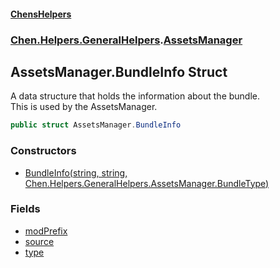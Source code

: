 
#### [ChensHelpers](./index 'index')

### [Chen.Helpers.GeneralHelpers](./Chen-Helpers-GeneralHelpers 'Chen.Helpers.GeneralHelpers').[AssetsManager](./Chen-Helpers-GeneralHelpers-AssetsManager 'Chen.Helpers.GeneralHelpers.AssetsManager')

## AssetsManager.BundleInfo Struct
A data structure that holds the information about the bundle.  
This is used by the AssetsManager.  
```csharp
public struct AssetsManager.BundleInfo
```

### Constructors
- [BundleInfo(string, string, Chen.Helpers.GeneralHelpers.AssetsManager.BundleType)](./Chen-Helpers-GeneralHelpers-AssetsManager-BundleInfo-BundleInfo(string_string_Chen-Helpers-GeneralHelpers-AssetsManager-BundleType) 'Chen.Helpers.GeneralHelpers.AssetsManager.BundleInfo.BundleInfo(string, string, Chen.Helpers.GeneralHelpers.AssetsManager.BundleType)')

### Fields
- [modPrefix](./Chen-Helpers-GeneralHelpers-AssetsManager-BundleInfo-modPrefix 'Chen.Helpers.GeneralHelpers.AssetsManager.BundleInfo.modPrefix')
- [source](./Chen-Helpers-GeneralHelpers-AssetsManager-BundleInfo-source 'Chen.Helpers.GeneralHelpers.AssetsManager.BundleInfo.source')
- [type](./Chen-Helpers-GeneralHelpers-AssetsManager-BundleInfo-type 'Chen.Helpers.GeneralHelpers.AssetsManager.BundleInfo.type')
